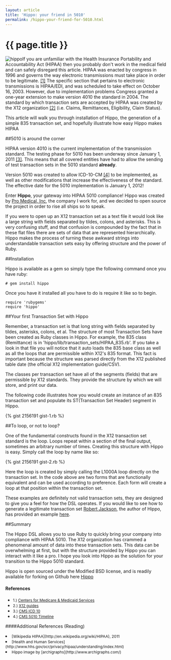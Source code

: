 ```yaml
---
layout: article
title: 'Hippo: your friend in 5010'
permalink: /hippo-your-friend-for-5010.html
---
```


# {{ page.title }}

<img src="http://www.jonathan-jackson.net/assets/hippo.png" alt="hippo" class="span3" style="float:left;"/>If you are unfamiliar with the Health Insurance Portability and Accountability Act (HIPAA) then you probably don't work in the medical field and can safely disregard this article.  HIPAA was enacted by congress in 1996 and governs the way electronic transmissions must take place in order to be legitimate. <a href="footnote_1">[1]</a> The specific section that pertains to electronic transmissions is HIPAA/EDI, and was scheduled to take effect on October 16, 2003.  However, due to implementation problems Congress granted a one-year extension to make version 4010 the standard in 2004.  The standard by which transaction sets are accepted by HIPAA was created by the X12 organization  <a href="footnote_2">[2]</a> (i.e. Claims, Remittances, Eligibility, Claim Status).

This article will walk you through installation of Hippo, the generation of a simple 835 transaction set, and hopefully illustrate how easy Hippo makes HIPAA

##5010 is around the corner

HIPAA version 4010 is the current implementation of the transmission standard. The testing phase for 5010 has been underway since January 1, 2011 <a href="footnote_3">[3]</a>. This means that all covered entities have had to allow the sending of test transaction sets in the 5010 standard **already**.

Version 5010 was created to allow ICD-10-CM <a href="footnote_4">[4]</a> to be implemented, as well as other modifications that increase the effectiveness of the standard. The effective date for the 5010 implementation is January 1, 2012!

Enter **Hippo**, your gateway into HIPAA 5010 compliance!  Hippo was created by <a href="https://github.com/promedical" alt="promedicalinc github page">Pro Medical, Inc</a>, the company I work for, and we decided to open source the project in order to rise all ships so to speak.

If you were to open up an X12 transaction set as a text file it would look like a large string with fields separated by tildes, colons, and asterisks. This is very confusing stuff, and that confusion is compounded by the fact that in these flat files there are sets of data that are represented hierarchically.  Hippo makes the process of turning these awkward strings into understandable transaction sets easy by offering structure and the power of Ruby.

##Installation

Hippo is available as a gem so simply type the following command once you have ruby:

    # gem install hippo

Once you have it installed all you have to do is require it like so to begin.

    require 'rubygems'
    require 'hippo'

##Your first Transaction Set with Hippo

Remember, a transaction set is that long string with fields separated by tildes, asterisks, colons, et al.  The structure of most Transaction Sets have been created as Ruby classes in Hippo. For example, the 835 class (Remittance) is in 'hippo/lib/transaction_sets/HIPAA_835.rb'.  If you take a look in that file you will notice that it auto loads the 835 base class as well as all the loops that are permissible within X12's 835 format. This fact is important because the structure was parsed directly from the X12 published table date (the official X12 implementation guide/CSV).

The classes per transaction set have all of the segments (fields) that are permissible by X12 standards. They provide the structure by which we will store, and print our data.

The following code illustrates how you would create an instance of an 835 transaction set and populate its ST(Transaction Set Header) segment in Hippo.

{% gist 2156191 gist-1.rb %}

##To loop, or not to loop?


One of the fundamental constructs found in the X12 transaction set standard is the loop. Loops repeat within a section of the final output, sometimes an arbitrary number of times. Creating this structure with Hippo is easy. Simply call the loop by name like so:

{% gist 2156191 gist-2.rb %}

Here the loop is created by simply calling the L1000A loop directly on the transaction set. In the code above are two forms that are functionally equivalent and can be used according to preference. Each form will create a loop at that position within the transaction set.

These examples are definitely not valid transaction sets, they are designed to give you a feel for how the DSL operates.  If you would like to see how to generate a legitimate transaction set <a href="https://github.com/rjackson" alt="robert jackson's github page">Robert Jackson</a>, the author of Hippo, has provided an example <a href="https://github.com/promedical/hippo/blob/master/test/test_hipaa_835.rb">here</a>.

##Summary

The Hippo DSL allows you to use Ruby to quickly bring your company into compliance with HIPAA 5010.  The X12 organization has crammed a phenomenal amount of data into these transaction sets.  This data can be overwhelming at first, but with the structure provided by Hippo you can interact with it like a pro.  I hope you look into Hippo as the solution for your transition to the Hippo 5010 standard.

Hippo is open sourced under the Modified BSD license, and is readily available for forking on Github here <a href="https://github.com/promedical/hippo" alt="hippo github page">Hippo</a>


#### References
<ul>
<li><span  style="font-size:12px;">1.) <a id="footnote_1" href="http://www.cms.gov/HIPAAGenInfo/02_TheHIPAALawandRelated%20Information.asp#TopOfPage" alt="Centers for Medicare & Medicaid Services">Centers for Medicare & Medicaid Services</a></span></li>
<li><span  style="font-size:12px;">2.) <a id="footnote_2" href="http://www.x12.org/consolidatedguides/" alt="X12 organization">X12 guides</a></span></li>
<li><span  style="font-size:12px;">3.) <a id="footnote_3" href="https://www.cms.gov/icd10/" alt="ICD 10 information">CMS ICD 10</a></span></li>
<li><span  style="font-size:12px;">4.) <a id="footnote_4" href="https://www.cms.gov/ElectronicBillingEDITrans/18_5010D0.asp" alt="5010 Timeline">CMS 5010 Timeline</a></span></li>
</ul>

####Additional References (Reading)
<ui>
<li><span style="font-size:12px;">[Wikipedia HIPAA](http://en.wikipedia.org/wiki/HIPAA), 2011</span></li>
<li><span style="font-size:12px;">[Health and Human Services](http://www.hhs.gov/ocr/privacy/hipaa/understanding/index.html)</span></li>
<li><span style="font-size:12px;">Hippo image by [archigraphs](http://www.archigraphs.com/)</span></li>
</ul>